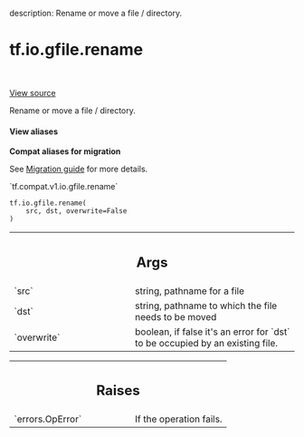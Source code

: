 description: Rename or move a file / directory.

<div itemscope itemtype="http://developers.google.com/ReferenceObject">
<meta itemprop="name" content="tf.io.gfile.rename" />
<meta itemprop="path" content="Stable" />
</div>

# tf.io.gfile.rename

<!-- Insert buttons and diff -->

<table class="tfo-notebook-buttons tfo-api nocontent" align="left">

</table>

<a target="_blank" class="external" href="/code/stable/tensorflow/python/lib/io/file_io.py">View source</a>



Rename or move a file / directory.

<section class="expandable">
  <h4 class="showalways">View aliases</h4>
  <p>
<b>Compat aliases for migration</b>
<p>See
<a href="https://www.tensorflow.org/guide/migrate">Migration guide</a> for
more details.</p>
<p>`tf.compat.v1.io.gfile.rename`</p>
</p>
</section>

<pre class="devsite-click-to-copy prettyprint lang-py tfo-signature-link">
<code>tf.io.gfile.rename(
    src, dst, overwrite=False
)
</code></pre>



<!-- Placeholder for "Used in" -->


<!-- Tabular view -->
 <table class="responsive fixed orange">
<colgroup><col width="214px"><col></colgroup>
<tr><th colspan="2"><h2 class="add-link">Args</h2></th></tr>

<tr>
<td>
`src`
</td>
<td>
string, pathname for a file
</td>
</tr><tr>
<td>
`dst`
</td>
<td>
string, pathname to which the file needs to be moved
</td>
</tr><tr>
<td>
`overwrite`
</td>
<td>
boolean, if false it's an error for `dst` to be occupied by an
existing file.
</td>
</tr>
</table>



<!-- Tabular view -->
 <table class="responsive fixed orange">
<colgroup><col width="214px"><col></colgroup>
<tr><th colspan="2"><h2 class="add-link">Raises</h2></th></tr>

<tr>
<td>
`errors.OpError`
</td>
<td>
If the operation fails.
</td>
</tr>
</table>

